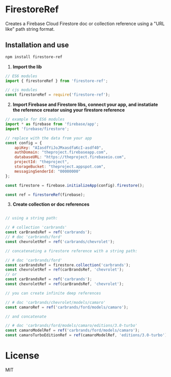 # FirestoreRef

Creates a Firebase Cloud Firestore doc or collection reference using a "URL like" path string format.

## Installation and use

```bash
npm install firestore-ref
```

1. <strong>Import the lib</strong>

```javascript
// ES6 modules
import { firestoreRef } from 'firestore-ref';

// cjs modules
const firestoreRef = require('firestore-ref');
```

2. <strong>Import Firebase and Firestore libs, connect your app, and instatiate the reference creator using your firestore reference</strong>

```javascript
// example for ES6 modules
import * as firebase from 'firebase/app';
import 'firebase/firestore';

// replace with the data from your app
const config = {
    apiKey: "AIasdfYiJoJMxasdfaKcI-asdf40",
    authDomain: "theproject.firebaseapp.com",
    databaseURL: "https://theproject.firebaseio.com",
    projectId: "theproject",
    storageBucket: "theproject.appspot.com",
    messagingSenderId: "00000000"
};

const firestore = firebase.initializeApp(config).firestore();

const ref = firestoreRef(firebase);
```

3. <strong>Create collection or doc references</strong>

```javascript

// using a string path:

// # collection 'carbrands'
const carBrandsRef = ref('carbrands');
// # doc 'carbrands/ford'
const chevroletRef = ref('carbrands/chevrolet');

// concatenating a firestore reference with a string path:

// # doc 'carbrands/ford'
const carBrandsRef = firestore.collection('carbrands');
const chevroletRef = ref(carBrandsRef, 'chevrolet');
// or
const carBrandsRef = ref('carbrands');
const chevroletRef = ref(carBrandsRef, 'chevrolet');

// you can create infinite deep references

// # doc 'carbrands/chevrolet/models/camaro'
const camaroRef = ref('carbrands/ford/models/camaro');

// and concatenate

// # doc 'carbrands/ford/models/camaro/editions/3.0-turbo'
const camaroModelRef = ref('carbrands/ford/models/camaro');
const camaroTurboEditionRef = ref(camaroModelRef, 'editions/3.0-turbo');

```

# License

MIT



